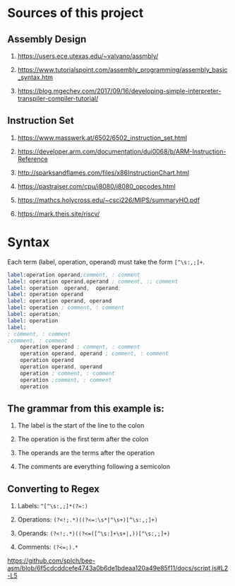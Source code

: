 # Sources of this project

## Assembly Design

1. https://users.ece.utexas.edu/~valvano/assmbly/

2. https://www.tutorialspoint.com/assembly_programming/assembly_basic_syntax.htm

3. https://blog.mgechev.com/2017/09/16/developing-simple-interpreter-transpiler-compiler-tutorial/

## Instruction Set

1. https://www.masswerk.at/6502/6502_instruction_set.html

2. https://developer.arm.com/documentation/dui0068/b/ARM-Instruction-Reference

3. http://sparksandflames.com/files/x86InstructionChart.html

4. https://pastraiser.com/cpu/i8080/i8080_opcodes.html

5. https://mathcs.holycross.edu/~csci226/MIPS/summaryHO.pdf

6. https://mark.theis.site/riscv/

# Syntax

Each term (label, operation, operand) must take the form `[^\s:,;]+`.

```asm
label:operation operand;comment, : comment
label: operation operand,operand ; comment, :; comment
label: operation  operand,  operand;
label: operation operand
label: operation operand, operand
label: operation ; comment, : comment
label: operation;
label: operation
label:
; comment, : comment
;comment, : comment
    operation operand ; comment, : comment
    operation operand, operand ; comment, : comment
    operation operand
    operation operand, operand
    operation ; comment, : comment
    operation ;comment, : comment
    operation

```

## The grammar from this example is:

1. The label is the start of the line to the colon

2. The operation is the first term after the colon

3. The operands are the terms after the operation

4. The comments are everything following a semicolon

## Converting to Regex

1. Labels: `^[^\s:,;]*(?=:)`

2. Operations: `(?<!;.*)((?<=:\s*|^\s+)[^\s:,;]+)`

3. Operands: `(?<!;.*)((?<=([^\s:]+\s+|,))[^\s:,;]+)`

4. Comments: `(?<=;).*`

https://github.com/splch/bee-asm/blob/6f5cdcddcefe4743a0b6de1bdeaa120a49e85f11/docs/script.js#L2-L5
